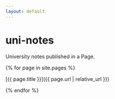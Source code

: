 ```yaml
---
layout: default
---
```


# uni-notes
University notes published in a Page.

{% for page in site.pages %}

[{{ page.title }}]({{ page.url | relative_url }})

{% endfor %}
